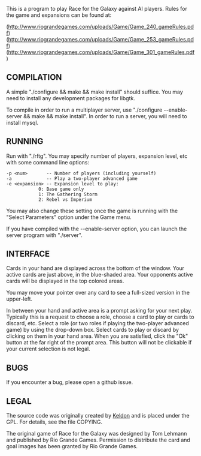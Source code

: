 This is a program to play Race for the Galaxy against AI players.  Rules
for the game and expansions can be found at:

(http://www.riograndegames.com/uploads/Game/Game_240_gameRules.pdf)
(http://www.riograndegames.com/uploads/Game/Game_253_gameRules.pdf)
(http://www.riograndegames.com/uploads/Game/Game_301_gameRules.pdf)

## COMPILATION

A simple "./configure && make && make install" should suffice.  You
may need to install any development packages for libgtk.

To compile in order to run a multiplayer server, use "./configure --enable-server && make && make install". In order to run a server, you will need to install mysql.

## RUNNING

Run with "./rftg".  You may specify number of players, expansion level,
etc with some command line options:

	-p <num>       -- Number of players (including yourself)
	-a             -- Play a two-player advanced game
	-e <expansion> -- Expansion level to play:
				0: Base game only
				1: The Gathering Storm
				2: Rebel vs Imperium

You may also change these setting once the game is running with the
"Select Parameters" option under the Game menu.

If you have compiled with the --enable-server option, you can launch the server program with "./server".

## INTERFACE

Cards in your hand are displayed across the bottom of the window.  Your
active cards are just above, in the blue-shaded area.  Your opponents
active cards will be displayed in the top colored areas.

You may move your pointer over any card to see a full-sized version in
the upper-left.

In between your hand and active area is a prompt asking for your next
play.  Typically this is a request to choose a role, choose a card to
play or cards to discard, etc.  Select a role (or two roles if playing
the two-player advanced game) by using the drop-down box.  Select cards
to play or discard by clicking on them in your hand area.  When you
are satisfied, click the "Ok" button at the far right of the prompt
area.  This button will not be clickable if your current selection is
not legal.

## BUGS

If you encounter a bug, please open a github issue.

## LEGAL

The source code was originally created by [Keldon](http://keldon.net/) and is placed under the GPL.  For
details, see the file COPYING.

The original game of Race for the Galaxy was designed by Tom Lehmann and
published by Rio Grande Games.  Permission to distribute the card and
goal images has been granted by Rio Grande Games.
